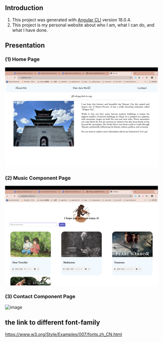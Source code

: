 ## Introduction
1. This project was generated with [Angular CLI](https://github.com/angular/angular-cli) version 18.0.4.
2. This project is my personal website about who I am, what I can do, and what I have done.



## Presentation
### (1) Home Page
![image](https://github.com/Dan-CodeVoyager/danjia/blob/master/Home%20Page.png)  


### (2) Music Component Page
![image](https://github.com/Dan-CodeVoyager/danjia/blob/master/Music%20Component%20Page.png)  


### (3) Contact Component Page
![image](https://github.com/Dan-CodeVoyager/danjia/blob/master/Contact%20Compomnent%20Page.png)  



## the link to different font-family

https://www.w3.org/Style/Examples/007/fonts.zh_CN.html
